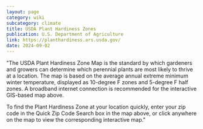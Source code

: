 ```yaml
---
layout: page
category: wiki
subcategory: climate
title: USDA Plant Hardiness Zones
publication: U.S. Department of Agriculture
link: https://planthardiness.ars.usda.gov/
date: 2024-09-02
---
```


"The USDA Plant Hardiness Zone Map is the standard by which gardeners and growers can determine which perennial plants are most likely to thrive at a location. The map is based on the average annual extreme minimum winter temperature, displayed as 10-degree F zones and 5-degree F half zones. A broadband internet connection is recommended for the interactive GIS-based map above.

To find the Plant Hardiness Zone at your location quickly, enter your zip code in the Quick Zip Code Search box in the map above, or click anywhere on the map to view the corresponding interactive map."
